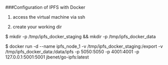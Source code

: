 ###Configuration of IPFS with Docker

1. access the virtual machine via ssh

2. create your working dir

$ mkdir -p /tmp/ipfs_docker_staging && mkdir -p /tmp/ipfs_docker_data

$ docker run -d --name ipfs_node_1 -v /tmp/ipfs_docker_staging:/export -v /tmp/ipfs_docker_data:/data/ipfs -p 5050:5050 -p 4001:4001 -p 127.0.0.1:5001:5001 jbenet/go-ipfs:latest